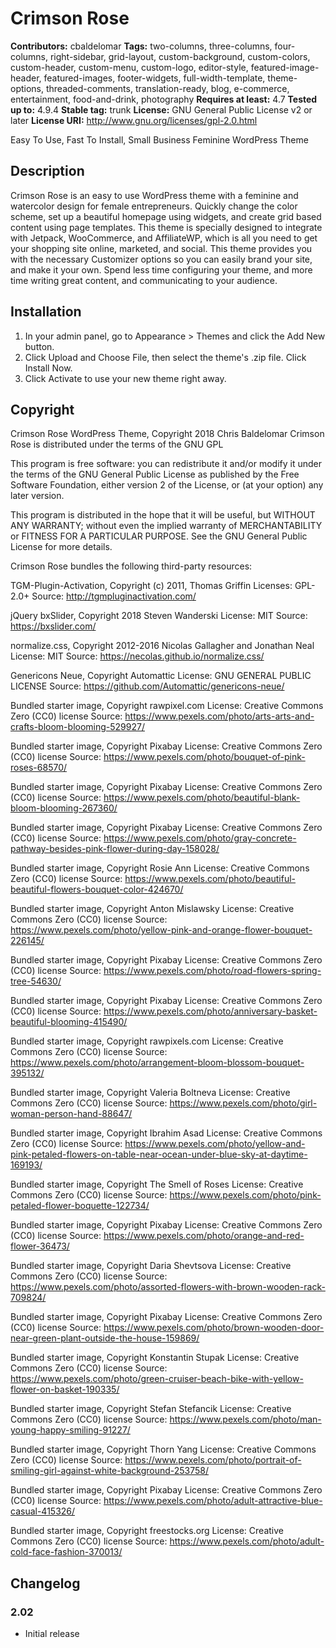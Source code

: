 # Crimson Rose #

**Contributors:** cbaldelomar 
**Tags:** two-columns, three-columns, four-columns, right-sidebar, grid-layout, custom-background, custom-colors, custom-header, custom-menu, custom-logo, editor-style, featured-image-header, featured-images, footer-widgets, full-width-template, theme-options, threaded-comments, translation-ready, blog, e-commerce, entertainment, food-and-drink, photography
**Requires at least:** 4.7
**Tested up to:** 4.9.4
**Stable tag:** trunk
**License:** GNU General Public License v2 or later
**License URI:** http://www.gnu.org/licenses/gpl-2.0.html

Easy To Use, Fast To Install, Small Business Feminine WordPress Theme

## Description ##

Crimson Rose is an easy to use WordPress theme with a feminine and watercolor design for female entrepreneurs. Quickly change the color scheme, set up a beautiful homepage using widgets, and create grid based content using page templates. This theme is specially designed to integrate with Jetpack, WooCommerce, and AffiliateWP, which is all you need to get your shopping site online, marketed, and social. This theme provides you with the necessary Customizer options so you can easily brand your site, and make it your own. Spend less time configuring your theme, and more time writing great content, and communicating to your audience.

## Installation ##

1. In your admin panel, go to Appearance > Themes and click the Add New button.
2. Click Upload and Choose File, then select the theme's .zip file. Click Install Now.
3. Click Activate to use your new theme right away.

## Copyright ##

Crimson Rose WordPress Theme, Copyright 2018 Chris Baldelomar
Crimson Rose is distributed under the terms of the GNU GPL

This program is free software: you can redistribute it and/or modify
it under the terms of the GNU General Public License as published by
the Free Software Foundation, either version 2 of the License, or
(at your option) any later version.

This program is distributed in the hope that it will be useful,
but WITHOUT ANY WARRANTY; without even the implied warranty of
MERCHANTABILITY or FITNESS FOR A PARTICULAR PURPOSE. See the
GNU General Public License for more details.

Crimson Rose bundles the following third-party resources:

TGM-Plugin-Activation, Copyright (c) 2011, Thomas Griffin
Licenses: GPL-2.0+
Source: http://tgmpluginactivation.com/

jQuery bxSlider, Copyright 2018 Steven Wanderski
License: MIT
Source: https://bxslider.com/

normalize.css, Copyright 2012-2016 Nicolas Gallagher and Jonathan Neal
License: MIT
Source: https://necolas.github.io/normalize.css/

Genericons Neue, Copyright Automattic
License: GNU GENERAL PUBLIC LICENSE
Source: https://github.com/Automattic/genericons-neue/

Bundled starter image, Copyright rawpixel.com
License: Creative Commons Zero (CC0) license
Source: https://www.pexels.com/photo/arts-arts-and-crafts-bloom-blooming-529927/

Bundled starter image, Copyright Pixabay
License: Creative Commons Zero (CC0) license
Source: https://www.pexels.com/photo/bouquet-of-pink-roses-68570/

Bundled starter image, Copyright Pixabay
License: Creative Commons Zero (CC0) license
Source: https://www.pexels.com/photo/beautiful-blank-bloom-blooming-267360/

Bundled starter image, Copyright Pixabay
License: Creative Commons Zero (CC0) license
Source: https://www.pexels.com/photo/gray-concrete-pathway-besides-pink-flower-during-day-158028/

Bundled starter image, Copyright Rosie Ann
License: Creative Commons Zero (CC0) license
Source: https://www.pexels.com/photo/beautiful-beautiful-flowers-bouquet-color-424670/

Bundled starter image, Copyright Anton Mislawsky
License: Creative Commons Zero (CC0) license
Source: https://www.pexels.com/photo/yellow-pink-and-orange-flower-bouquet-226145/

Bundled starter image, Copyright Pixabay
License: Creative Commons Zero (CC0) license
Source: https://www.pexels.com/photo/road-flowers-spring-tree-54630/

Bundled starter image, Copyright Pixabay
License: Creative Commons Zero (CC0) license
Source: https://www.pexels.com/photo/anniversary-basket-beautiful-blooming-415490/

Bundled starter image, Copyright rawpixels.com
License: Creative Commons Zero (CC0) license
Source: https://www.pexels.com/photo/arrangement-bloom-blossom-bouquet-395132/

Bundled starter image, Copyright Valeria Boltneva
License: Creative Commons Zero (CC0) license
Source: https://www.pexels.com/photo/girl-woman-person-hand-88647/

Bundled starter image, Copyright Ibrahim Asad
License: Creative Commons Zero (CC0) license
Source: https://www.pexels.com/photo/yellow-and-pink-petaled-flowers-on-table-near-ocean-under-blue-sky-at-daytime-169193/

Bundled starter image, Copyright The Smell of Roses
License: Creative Commons Zero (CC0) license
Source: https://www.pexels.com/photo/pink-petaled-flower-boquette-122734/

Bundled starter image, Copyright Pixabay
License: Creative Commons Zero (CC0) license
Source: https://www.pexels.com/photo/orange-and-red-flower-36473/

Bundled starter image, Copyright Daria Shevtsova
License: Creative Commons Zero (CC0) license
Source: https://www.pexels.com/photo/assorted-flowers-with-brown-wooden-rack-709824/

Bundled starter image, Copyright Pixabay
License: Creative Commons Zero (CC0) license
Source: https://www.pexels.com/photo/brown-wooden-door-near-green-plant-outside-the-house-159869/

Bundled starter image, Copyright Konstantin Stupak
License: Creative Commons Zero (CC0) license
Source: https://www.pexels.com/photo/green-cruiser-beach-bike-with-yellow-flower-on-basket-190335/

Bundled starter image, Copyright Stefan Stefancik
License: Creative Commons Zero (CC0) license
Source: https://www.pexels.com/photo/man-young-happy-smiling-91227/

Bundled starter image, Copyright Thorn Yang
License: Creative Commons Zero (CC0) license
Source: https://www.pexels.com/photo/portrait-of-smiling-girl-against-white-background-253758/

Bundled starter image, Copyright Pixabay
License: Creative Commons Zero (CC0) license
Source: https://www.pexels.com/photo/adult-attractive-blue-casual-415326/

Bundled starter image, Copyright freestocks.org
License: Creative Commons Zero (CC0) license
Source: https://www.pexels.com/photo/adult-cold-face-fashion-370013/

## Changelog ##

### 2.02 ###

* Initial release
